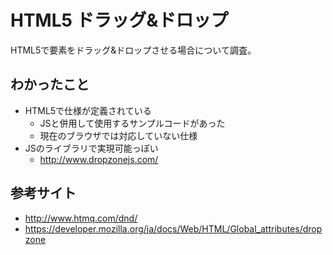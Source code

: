 # HTML5 ドラッグ&ドロップ

HTML5で要素をドラッグ&ドロップさせる場合について調査。

## わかったこと

- HTML5で仕様が定義されている
    - JSと併用して使用するサンプルコードがあった
    - 現在のブラウザでは対応していない仕様
- JSのライブラリで実現可能っぽい
    - http://www.dropzonejs.com/

## 参考サイト

- http://www.htmq.com/dnd/
- https://developer.mozilla.org/ja/docs/Web/HTML/Global_attributes/dropzone
